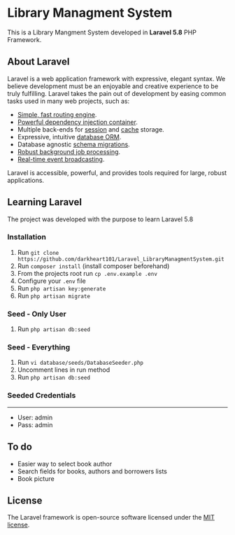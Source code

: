 <h1>Library Managment System</h1>

<p>
This is a Library Mangment System developed in <b>Laravel 5.8</b> PHP Framework.
</p>

## About Laravel

Laravel is a web application framework with expressive, elegant syntax. We believe development must be an enjoyable and creative experience to be truly fulfilling. Laravel takes the pain out of development by easing common tasks used in many web projects, such as:

- [Simple, fast routing engine](https://laravel.com/docs/routing).
- [Powerful dependency injection container](https://laravel.com/docs/container).
- Multiple back-ends for [session](https://laravel.com/docs/session) and [cache](https://laravel.com/docs/cache) storage.
- Expressive, intuitive [database ORM](https://laravel.com/docs/eloquent).
- Database agnostic [schema migrations](https://laravel.com/docs/migrations).
- [Robust background job processing](https://laravel.com/docs/queues).
- [Real-time event broadcasting](https://laravel.com/docs/broadcasting).

Laravel is accessible, powerful, and provides tools required for large, robust applications.

## Learning Laravel

The project was developed with the purpose to learn Laravel 5.8

### Installation
1. Run `git clone https://github.com/darkheart101/Laravel_LibraryManagmentSystem.git`
2. Run `composer install` (install composer beforehand)
3. From the projects root run `cp .env.example .env`
4. Configure your `.env` file
5. Run `php artisan key:generate`
6. Run `php artisan migrate`

### Seed - Only User
1. Run `php artisan db:seed`

### Seed - Everything
1. Run `vi database/seeds/DatabaseSeeder.php`
2. Uncomment lines in run method
3. Run `php artisan db:seed`

### Seeded Credentials
-------------
* User: admin
* Pass: admin


## To do
* Easier way to select book author
* Search fields for books, authors and borrowers lists
* Book picture

## License

The Laravel framework is open-source software licensed under the [MIT license](https://opensource.org/licenses/MIT).
